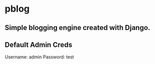 # pblog
## Simple blogging engine created with Django.


## Default Admin Creds
Username: admin
Password: test
